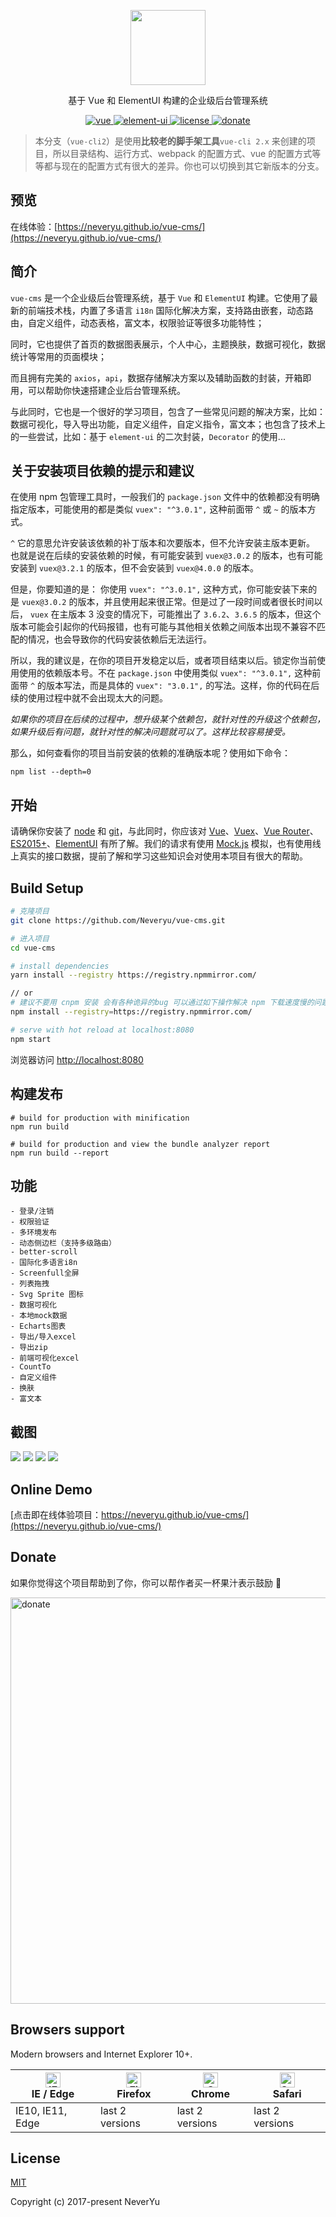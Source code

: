 <p align="center"><a href="https://blog.csdn.net/csdn_yudong/article/details/85250412"><img width="120" src="https://github.com/Neveryu/vue-cms/blob/vue-cli2/static/image/login-logo.png?raw=true"></a></p>

<p align="center">基于 Vue 和 ElementUI 构建的企业级后台管理系统</p>

<p align="center">
  <a href="https://github.com/vuejs/vue" rel="nofollow" target="_blank">
    <img src="https://img.shields.io/badge/vue-2.7.16-brightgreen.svg" alt="vue">
  </a>
  <a href="https://github.com/ElemeFE/element" rel="nofollow" target="_blank">
    <img src="https://img.shields.io/badge/element--ui-2.15.14-brightgreen.svg" alt="element-ui">
  </a>
  <a href="https://github.com/Neveryu/vue-cms/blob/master/LICENSE">
    <img src="https://img.shields.io/github/license/mashape/apistatus.svg" alt="license">
  </a>
  <a href="https://neveryu.github.io/reward/index.html" target="_blank">
    <img src="https://img.shields.io/badge/%24-donate-ff69b4.svg" alt="donate">
  </a>
</p>

> 本分支（`vue-cli2`）是使用**比较老的脚手架工具**`vue-cli 2.x` 来创建的项目，所以目录结构、运行方式、webpack 的配置方式、vue 的配置方式等等都与现在的配置方式有很大的差异。你也可以切换到其它新版本的分支。

## 预览

在线体验：[https://neveryu.github.io/vue-cms/](https://neveryu.github.io/vue-cms/)

## 简介

`vue-cms` 是一个企业级后台管理系统，基于 `Vue` 和 `ElementUI` 构建。它使用了最新的前端技术栈，内置了多语言 `i18n` 国际化解决方案，支持路由嵌套，动态路由，自定义组件，动态表格，富文本，权限验证等很多功能特性；

同时，它也提供了首页的数据图表展示，个人中心，主题换肤，数据可视化，数据统计等常用的页面模块；

而且拥有完美的 `axios`，`api`，数据存储解决方案以及辅助函数的封装，开箱即用，可以帮助你快速搭建企业后台管理系统。

与此同时，它也是一个很好的学习项目，包含了一些常见问题的解决方案，比如：数据可视化，导入导出功能，自定义组件，自定义指令，富文本；也包含了技术上的一些尝试，比如：基于 `element-ui` 的二次封装，`Decorator` 的使用...

## 关于安装项目依赖的提示和建议

在使用 npm 包管理工具时，一般我们的 `package.json` 文件中的依赖都没有明确指定版本，可能使用的都是类似 `vuex": "^3.0.1",` 这种前面带 `^` 或 `~` 的版本方式。

`^` 它的意思允许安装该依赖的补丁版本和次要版本，但不允许安装主版本更新。 也就是说在后续的安装依赖的时候，有可能安装到 `vuex@3.0.2` 的版本，也有可能安装到 `vuex@3.2.1` 的版本，但不会安装到 `vuex@4.0.0` 的版本。

但是，你要知道的是： 你使用 `vuex": "^3.0.1",` 这种方式，你可能安装下来的是 `vuex@3.0.2` 的版本，并且使用起来很正常。但是过了一段时间或者很长时间以后， `vuex` 在主版本 3 没变的情况下，可能推出了 `3.6.2`、`3.6.5` 的版本，但这个版本可能会引起你的代码报错，也有可能与其他相关依赖之间版本出现不兼容不匹配的情况，也会导致你的代码安装依赖后无法运行。

所以，我的建议是，在你的项目开发稳定以后，或者项目结束以后。锁定你当前使用使用的依赖版本号。不在 `package.json` 中使用类似 `vuex": "^3.0.1",` 这种前面带 `^` 的版本写法，而是具体的 `vuex": "3.0.1",` 的写法。这样，你的代码在后续的使用过程中就不会出现太大的问题。

_如果你的项目在后续的过程中，想升级某个依赖包，就针对性的升级这个依赖包，如果升级后有问题，就针对性的解决问题就可以了。这样比较容易接受。_

那么，如何查看你的项目当前安装的依赖的准确版本呢？使用如下命令：

```
npm list --depth=0
```

## 开始

请确保你安装了 [node](https://nodejs.org/en/) 和 [git](https://git-scm.com/)，与此同时，你应该对 [Vue](https://cn.vuejs.org/v2/guide/)、[Vuex](https://vuex.vuejs.org/zh/)、[Vue Router](https://router.vuejs.org/zh/)、[ES2015+](http://es6.ruanyifeng.com/)、[ElementUI](http://element-cn.eleme.io/#/zh-CN) 有所了解。我们的请求有使用 [Mock.js](https://github.com/nuysoft/Mock/wiki/Getting-Started) 模拟，也有使用线上真实的接口数据，提前了解和学习这些知识会对使用本项目有很大的帮助。

## Build Setup

```bash
# 克隆项目
git clone https://github.com/Neveryu/vue-cms.git

# 进入项目
cd vue-cms

# install dependencies
yarn install --registry https://registry.npmmirror.com/

// or
# 建议不要用 cnpm 安装 会有各种诡异的bug 可以通过如下操作解决 npm 下载速度慢的问题
npm install --registry=https://registry.npmmirror.com/

# serve with hot reload at localhost:8080
npm start
```

浏览器访问 [http://localhost:8080](http://localhost:8080)

## 构建发布

```
# build for production with minification
npm run build

# build for production and view the bundle analyzer report
npm run build --report
```

## 功能

```
- 登录/注销
- 权限验证
- 多环境发布
- 动态侧边栏（支持多级路由）
- better-scroll
- 国际化多语言i8n
- Screenfull全屏
- 列表拖拽
- Svg Sprite 图标
- 数据可视化
- 本地mock数据
- Echarts图表
- 导出/导入excel
- 导出zip
- 前端可视化excel
- CountTo
- 自定义组件
- 换肤
- 富文本
```

## 截图

![](./resource/screenhot3.png)
![](./resource/screenhot1.png)
![](./resource/screenhot2.png)
![](./resource/screenhot4.png)

## Online Demo

[点击即在线体验项目：https://neveryu.github.io/vue-cms/](https://neveryu.github.io/vue-cms/)

## Donate

如果你觉得这个项目帮助到了你，你可以帮作者买一杯果汁表示鼓励 :tropical_drink:

<img src="https://neveryu.github.io/reward/wechat-alipay.png" alt="donate" width="650">

## Browsers support

Modern browsers and Internet Explorer 10+.

| [<img src="https://raw.githubusercontent.com/alrra/browser-logos/master/src/edge/edge_48x48.png" alt="IE / Edge" width="24px" height="24px" />](http://godban.github.io/browsers-support-badges/)</br>IE / Edge | [<img src="https://raw.githubusercontent.com/alrra/browser-logos/master/src/firefox/firefox_48x48.png" alt="Firefox" width="24px" height="24px" />](http://godban.github.io/browsers-support-badges/)</br>Firefox | [<img src="https://raw.githubusercontent.com/alrra/browser-logos/master/src/chrome/chrome_48x48.png" alt="Chrome" width="24px" height="24px" />](http://godban.github.io/browsers-support-badges/)</br>Chrome | [<img src="https://raw.githubusercontent.com/alrra/browser-logos/master/src/safari/safari_48x48.png" alt="Safari" width="24px" height="24px" />](http://godban.github.io/browsers-support-badges/)</br>Safari |
| --------------------------------------------------------------------------------------------------------------------------------------------------------------------------------------------------------------- | ----------------------------------------------------------------------------------------------------------------------------------------------------------------------------------------------------------------- | ------------------------------------------------------------------------------------------------------------------------------------------------------------------------------------------------------------- | ------------------------------------------------------------------------------------------------------------------------------------------------------------------------------------------------------------- |
| IE10, IE11, Edge                                                                                                                                                                                                | last 2 versions                                                                                                                                                                                                   | last 2 versions                                                                                                                                                                                               | last 2 versions                                                                                                                                                                                               |

## License

[MIT](https://github.com/Neveryu/vue-cms/blob/master/LICENSE)

Copyright (c) 2017-present NeverYu
